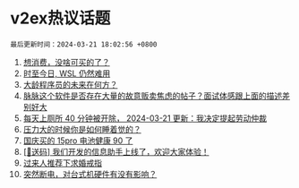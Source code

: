 # v2ex热议话题

`最后更新时间：2024-03-21 18:02:56 +0800`

1. [想消费，没啥可买的了？](https://www.v2ex.com/t/1025751)
1. [时至今日, WSL 仍然难用](https://www.v2ex.com/t/1025657)
1. [大龄程序员的未来在何方？](https://www.v2ex.com/t/1025597)
1. [脉脉这个软件是否存在大量的故意贩卖焦虑的帖子？面试体感跟上面的描述差别好大](https://www.v2ex.com/t/1025598)
1. [每天上厕所 40 分钟被开除， 2024-03-21 更新：我决定提起劳动仲裁](https://www.v2ex.com/t/1025658)
1. [压力大的时候你是如何睡着觉的？](https://www.v2ex.com/t/1025623)
1. [国庆买的 15pro 电池健康 90 了](https://www.v2ex.com/t/1025541)
1. [[🎁送码] 我们开发的信息助手上线了，欢迎大家体验！](https://www.v2ex.com/t/1025672)
1. [过来人推荐下求婚戒指](https://www.v2ex.com/t/1025701)
1. [突然断电，对台式机硬件有没有影响？](https://www.v2ex.com/t/1025636)

